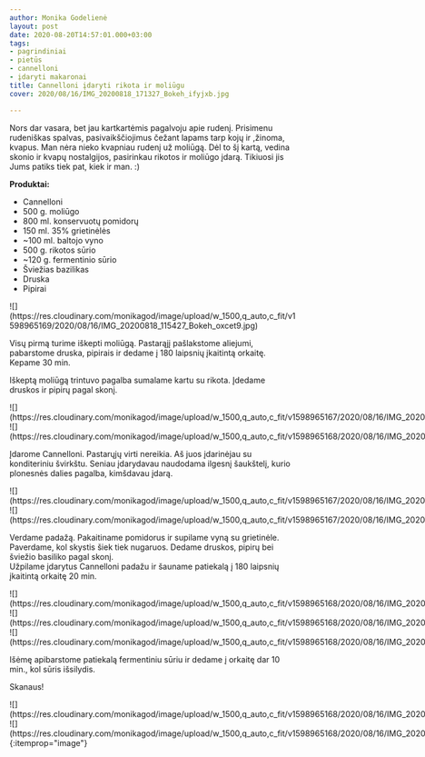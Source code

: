 ```yaml
---
author: Monika Godelienė
layout: post
date: 2020-08-20T14:57:01.000+03:00
tags:
- pagrindiniai
- pietūs
- cannelloni
- įdaryti makaronai
title: Cannelloni įdaryti rikota ir moliūgu
cover: 2020/08/16/IMG_20200818_171327_Bokeh_ifyjxb.jpg

---
```

Nors dar vasara, bet jau kartkartėmis pagalvoju apie rudenį. Prisimenu rudeniškas spalvas, pasivaikščiojimus čežant lapams tarp kojų ir ,žinoma, kvapus. Man nėra nieko kvapniau rudenį už moliūgą. Dėl to šį kartą, vedina skonio ir kvapų nostalgijos, pasirinkau rikotos ir moliūgo įdarą. Tikiuosi jis Jums patiks tiek pat, kiek ir man. :)

**Produktai:**

* <span itemprop="recipeIngredient">Cannelloni</span>
* <span itemprop="recipeIngredient">500 g. moliūgo</span>
* <span itemprop="recipeIngredient">800 ml. konservuotų pomidorų</span>
* <span itemprop="recipeIngredient">150 ml. 35% grietinėlės</span>
* <span itemprop="recipeIngredient">\~100 ml. baltojo vyno</span>
* <span itemprop="recipeIngredient">500 g. rikotos sūrio</span>
* <span itemprop="recipeIngredient">\~120 g. fermentinio sūrio</span>
* <span itemprop="recipeIngredient">Šviežias bazilikas</span>
* <span itemprop="recipeIngredient">Druska</span>
* <span itemprop="recipeIngredient">Pipirai</span>

<div itemprop="recipeInstructions" markdown="1">
![](https://res.cloudinary.com/monikagod/image/upload/w_1500,q_auto,c_fit/v1598965169/2020/08/16/IMG_20200818_115427_Bokeh_oxcet9.jpg)

Visų pirmą turime iškepti moliūgą. Pastarąjį pašlakstome aliejumi, pabarstome druska, pipirais ir dedame į 180 laipsnių įkaitintą orkaitę. Kepame 30 min.

Iškeptą moliūgą trintuvo pagalba sumalame kartu su rikota. Įdedame druskos ir pipirų pagal skonį.

<div class="row">
<div class="six columns" markdown="1">
![](https://res.cloudinary.com/monikagod/image/upload/w_1500,q_auto,c_fit/v1598965167/2020/08/16/IMG_20200818_154200_Bokeh_brhjty.jpg)
</div>
<div class="six columns" markdown="1">
![](https://res.cloudinary.com/monikagod/image/upload/w_1500,q_auto,c_fit/v1598965168/2020/08/16/IMG_20200818_154847_Bokeh_qumyxg.jpg)
</div>
</div>

Įdarome Cannelloni. Pastarųjų virti nereikia. Aš juos įdarinėjau su konditeriniu švirkštu. Seniau įdarydavau naudodama ilgesnį šaukštelį, kurio plonesnės dalies pagalba, kimšdavau įdarą.

<div class="row">
<div class="six columns" markdown="1">
![](https://res.cloudinary.com/monikagod/image/upload/w_1500,q_auto,c_fit/v1598965167/2020/08/16/IMG_20200818_160403_Bokeh_ghipod.jpg)
</div>
<div class="six columns" markdown="1">
![](https://res.cloudinary.com/monikagod/image/upload/w_1500,q_auto,c_fit/v1598965167/2020/08/16/IMG_20200818_160642_Bokeh_vqhhyb.jpg)
</div>
</div>

Verdame padažą. Pakaitiname pomidorus ir supilame vyną su grietinėle. Paverdame, kol skystis šiek tiek nugaruos. Dedame druskos, pipirų bei šviežio basiliko pagal skonį.  
Užpilame įdarytus Cannelloni padažu ir šauname patiekalą į 180 laipsnių įkaitintą orkaitę 20 min.

<div class="row">
<div class="four columns" markdown="1">
![](https://res.cloudinary.com/monikagod/image/upload/w_1500,q_auto,c_fit/v1598965168/2020/08/16/IMG_20200818_162337_Bokeh_jurrnb.jpg)
</div>
<div class="four columns" markdown="1">
![](https://res.cloudinary.com/monikagod/image/upload/w_1500,q_auto,c_fit/v1598965168/2020/08/16/IMG_20200818_162405_Bokeh_clfgta.jpg)
</div>
<div class="four columns" markdown="1">
![](https://res.cloudinary.com/monikagod/image/upload/w_1500,q_auto,c_fit/v1598965168/2020/08/16/IMG_20200818_162641_Bokeh_osruyw.jpg)
</div>
</div>

Išėmę apibarstome patiekalą fermentiniu sūriu ir dedame į orkaitę dar 10 min., kol sūris išsilydis.
</div>

Skanaus!

<div class="row">
<div class="six columns" markdown="1">
![](https://res.cloudinary.com/monikagod/image/upload/w_1500,q_auto,c_fit/v1598965168/2020/08/16/IMG_20200818_164707_Bokeh_xzzq70.jpg)
</div>
<div class="six columns" markdown="1">
![](https://res.cloudinary.com/monikagod/image/upload/w_1500,q_auto,c_fit/v1598965168/2020/08/16/IMG_20200818_171327_Bokeh_ifyjxb.jpg){:itemprop="image"}
</div>
</div>
